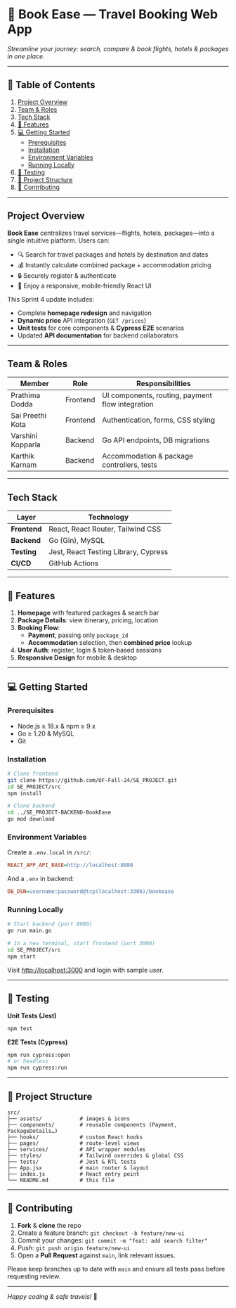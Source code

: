 <p align="center">
  <h1>📖 Book Ease — Travel Booking Web App</h1>
  <p><em>Streamline your journey: search, compare & book flights, hotels & packages in one place.</em></p>
</p>

---

## 🚀 Table of Contents
1. [Project Overview](#project-overview)
2. [Team & Roles](#team--roles)
3. [Tech Stack](#tech-stack)
4. [🎯 Features](#-features)
5. [💻 Getting Started](#-getting-started)
   - [Prerequisites](#prerequisites)
   - [Installation](#installation)
   - [Environment Variables](#environment-variables)
   - [Running Locally](#running-locally)
6. [🧪 Testing](#-testing)
7. [📁 Project Structure](#-project-structure)
8. [🤝 Contributing](#-contributing)
---

## Project Overview
**Book Ease** centralizes travel services—flights, hotels, packages—into a single intuitive platform. Users can:
- 🔍 Search for travel packages and hotels by destination and dates
- 💰 Instantly calculate combined package + accommodation pricing
- 🔒 Securely register & authenticate
- 📱 Enjoy a responsive, mobile‑friendly React UI

This Sprint 4 update includes:
- Complete **homepage redesign** and navigation
- **Dynamic price** API integration (`GET /prices`)
- **Unit tests** for core components & **Cypress E2E** scenarios
- Updated **API documentation** for backend collaborators

---

## Team & Roles
| Member              | Role       | Responsibilities          |
|---------------------|------------|---------------------------|
| Prathima Dodda      | Frontend   | UI components, routing, payment flow integration |
| Sai Preethi Kota    | Frontend   | Authentication, forms, CSS styling |
| Varshini Kopparla   | Backend    | Go API endpoints, DB migrations |
| Karthik Karnam      | Backend    | Accommodation & package controllers, tests |

---

## Tech Stack
| Layer          | Technology                           |
|----------------|--------------------------------------|
| **Frontend**   | React, React Router, Tailwind CSS    |
| **Backend**    | Go (Gin), MySQL                      |
| **Testing**    | Jest, React Testing Library, Cypress |
| **CI/CD**      | GitHub Actions                       |

---

## 🎯 Features
1. **Homepage** with featured packages & search bar
2. **Package Details**: view itinerary, pricing, location
3. **Booking Flow**:
   - **Payment**, passing only `package_id`
   - **Accommodation** selection, then **combined price** lookup
4. **User Auth**: register, login & token‑based sessions
5. **Responsive Design** for mobile & desktop

---

## 💻 Getting Started
### Prerequisites
- Node.js ≥ 18.x & npm ≥ 9.x
- Go ≥ 1.20 & MySQL
- Git

### Installation
```bash
# Clone frontend
git clone https://github.com/UF-Fall-24/SE_PROJECT.git
cd SE_PROJECT/src
npm install

# Clone backend
cd ../SE_PROJECT-BACKEND-BookEase
go mod download
```

### Environment Variables
Create a `.env.local` in `/src/`:
```ini
REACT_APP_API_BASE=http://localhost:8080
```
And a `.env` in backend:
```ini
DB_DSN=username:password@tcp(localhost:3306)/bookease
```

### Running Locally
```bash
# Start backend (port 8080)
go run main.go

# In a new terminal, start frontend (port 3000)
cd SE_PROJECT/src
npm start
```
Visit <http://localhost:3000> and login with sample user.

---

## 🧪 Testing
**Unit Tests (Jest)**
```bash
npm test
```

**E2E Tests (Cypress)**
```bash
npm run cypress:open
# or headless
npm run cypress:run
```

---

## 📁 Project Structure
```
src/
├── assets/            # images & icons
├── components/        # reusable components (Payment, PackageDetails…)
├── hooks/             # custom React hooks
├── pages/             # route-level views
├── services/          # API wrapper modules
├── styles/            # Tailwind overrides & global CSS
├── tests/             # Jest & RTL tests
├── App.jsx            # main router & layout
├── index.js           # React entry point
└── README.md          # this file
```

---

## 🤝 Contributing
1. **Fork** & **clone** the repo
2. Create a feature branch: `git checkout -b feature/new-ui`
3. Commit your changes: `git commit -m "feat: add search filter"`
4. Push: `git push origin feature/new-ui`
5. Open a **Pull Request** against `main`, link relevant issues.

Please keep branches up to date with `main` and ensure all tests pass before requesting review.

---

*Happy coding & safe travels!* 🚀

